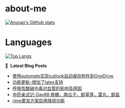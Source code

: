 # about-me
[![Anurag's GitHub stats](https://github-readme-stats.vercel.app/api?username=whitewatercn)](https://github.com/anuraghazra/github-readme-stats)

# Languages
[![Top Langs](https://github-readme-stats.vercel.app/api/top-langs/?username=whitewatercn)](https://github.com/anuraghazra/github-readme-stats)

📕 &nbsp;**Latest Blog Posts**
<!-- BLOG-POST-LIST:START -->
- [使用automate实现outlook自动保存附件到OneDrive](https://forum.beginner.center/t/topic/1354/1)
- [功能更新-增加了latex支持](https://forum.beginner.center/t/topic/649/3)
- [呼吸性酸碱中毒对血管的影响及原因](https://forum.beginner.center/t/topic/1353/1)
- [中药亲试记-Day88 槟榔，南瓜子，鹤草芽，雷丸，鹤虱](https://forum.beginner.center/t/topic/1352/1)
- [rime雾凇方案启用降频功能](https://forum.beginner.center/t/topic/1351/1)
<!-- BLOG-POST-LIST:END -->
